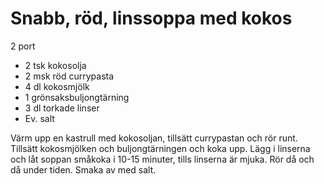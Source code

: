 # Snabb, röd, linssoppa med kokos

2 port

 - 2 tsk kokosolja
 - 2 msk röd currypasta
 - 4 dl kokosmjölk
 - 1 grönsaksbuljongtärning
 - 3 dl torkade linser
 - Ev. salt

Värm upp en kastrull med kokosoljan, tillsätt currypastan och rör runt. Tillsätt kokosmjölken och buljongtärningen och koka upp. Lägg i linserna och låt soppan småkoka i 10-15 minuter, tills linserna är mjuka. Rör då och då under tiden. Smaka av med salt.
